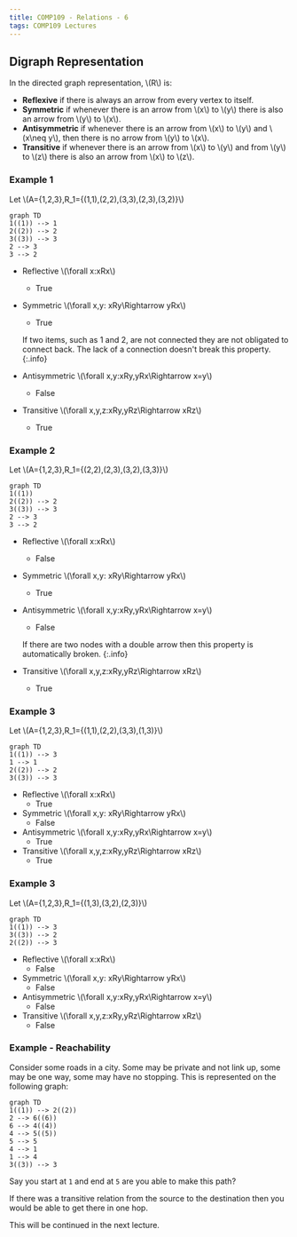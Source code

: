 ```yaml
---
title: COMP109 - Relations - 6
tags: COMP109 Lectures
---
```

## Digraph Representation
In the directed graph representation, &#92;(R&#92;) is:

* **Reflexive** if there is always an arrow from every vertex to itself.
* **Symmetric** if whenever there is an arrow from &#92;(x&#92;) to &#92;(y&#92;) there is also an arrow from &#92;(y&#92;) to &#92;(x&#92;).
* **Antisymmetric** if  whenever there is an arrow from &#92;(x&#92;) to &#92;(y&#92;) and &#92;(x\neq y&#92;), then there is no arrow from &#92;(y&#92;) to &#92;(x&#92;).
* **Transitive** if whenever there is an arrow from &#92;(x&#92;) to &#92;(y&#92;) and from &#92;(y&#92;) to &#92;(z&#92;) there is also an arrow from &#92;(x&#92;) to &#92;(z&#92;).

### Example 1
Let &#92;(A=\{1,2,3\},R_1=\{(1,1),(2,2),(3,3),(2,3),(3,2)\}&#92;)

```mermaid
graph TD
1((1)) --> 1
2((2)) --> 2
3((3)) --> 3
2 --> 3
3 --> 2
```

* Reflective &#92;(\forall x:xRx&#92;)
	* True
* Symmetric &#92;(\forall x,y: xRy\Rightarrow yRx&#92;)
	* True
		
	If two items, such as 1 and 2, are not connected they are not obligated to connect back. The lack of a connection doesn't break this property.
	{:.info}
* Antisymmetric &#92;(\forall x,y:xRy,yRx\Rightarrow x=y&#92;)
	* False
* Transitive &#92;(\forall x,y,z:xRy,yRz\Rightarrow xRz&#92;)
	* True

### Example 2
Let &#92;(A=\{1,2,3\},R_1=\{(2,2),(2,3),(3,2),(3,3)\}&#92;)

```mermaid
graph TD
1((1))
2((2)) --> 2
3((3)) --> 3
2 --> 3
3 --> 2
```

* Reflective &#92;(\forall x:xRx&#92;)
	* False
* Symmetric &#92;(\forall x,y: xRy\Rightarrow yRx&#92;)
	* True
* Antisymmetric &#92;(\forall x,y:xRy,yRx\Rightarrow x=y&#92;)
	* False
	
	If there are two nodes with a double arrow then this property is automatically broken.
	{:.info}
* Transitive &#92;(\forall x,y,z:xRy,yRz\Rightarrow xRz&#92;)
	* True
	
### Example 3
Let &#92;(A=\{1,2,3\},R_1=\{(1,1),(2,2),(3,3),(1,3)\}&#92;)

```mermaid
graph TD
1((1)) --> 3
1 --> 1
2((2)) --> 2
3((3)) --> 3
```

* Reflective &#92;(\forall x:xRx&#92;)
	* True
* Symmetric &#92;(\forall x,y: xRy\Rightarrow yRx&#92;)
	* False
* Antisymmetric &#92;(\forall x,y:xRy,yRx\Rightarrow x=y&#92;)
	* True
* Transitive &#92;(\forall x,y,z:xRy,yRz\Rightarrow xRz&#92;)
	* True
	
### Example 3
Let &#92;(A=\{1,2,3\},R_1=\{(1,3),(3,2),(2,3)\}&#92;)

```mermaid
graph TD
1((1)) --> 3
3((3)) --> 2
2((2)) --> 3
```

* Reflective &#92;(\forall x:xRx&#92;)
	* False
* Symmetric &#92;(\forall x,y: xRy\Rightarrow yRx&#92;)
	* False
* Antisymmetric &#92;(\forall x,y:xRy,yRx\Rightarrow x=y&#92;)
	* False
* Transitive &#92;(\forall x,y,z:xRy,yRz\Rightarrow xRz&#92;)
	* False
	
### Example - Reachability
Consider some roads in a city. Some may be private and not link up, some may be one way, some may have no stopping. This is represented on the following graph:

```mermaid
graph TD
1((1)) --> 2((2))
2 --> 6((6))
6 --> 4((4))
4 --> 5((5))
5 --> 5
4 --> 1
1 --> 4
3((3)) --> 3
```

Say you start at `1` and end at `5` are you able to make this path?

If there was a transitive relation from the source to the destination then you would be able to get there in one hop.

This will be continued in the next lecture.
